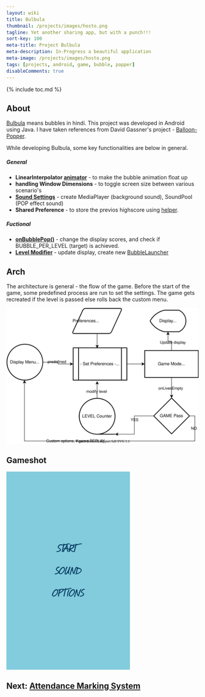 ```yaml
---
layout: wiki
title: Bulbula
thumbnail: /projects/images/hosto.png
tagline: Yet another sharing app, but with a punch!!!
sort-key: 100
meta-title: Project Bulbula
meta-description: In-Progress a beautiful application
meta-image: /projects/images/hosto.png
tags: [projects, android, game, bubble, popper]
disableComments: true
---
```


{% include toc.md %}

## About
[Bulbula](https://github.com/suhaas-livcd/Bulbula) means bubbles in hindi. This project was developed in Android using Java. I have taken references from David Gassner's project - [Balloon-Popper](https://github.com/davidgassner/Balloon-Popper).

While developing Bulbula, some key functionalities are below in general.

##### General
- **LinearInterpolator [animator](https://github.com/suhaas-livcd/Bulbula/blob/c952808e7712cca59b0f0314cdd58129df69462b/app/src/main/java/com/example/idlikadai/bulbula/Bubble.java#L52)** - to make the bubble animation float up
- **handling Window Dimensions** - to toggle screen size between various scenario's
- **[Sound Settings](https://github.com/suhaas-livcd/Bulbula/blob/c952808e7712cca59b0f0314cdd58129df69462b/app/src/main/java/com/example/idlikadai/bulbula/utils/SoundHelper.java)** - create MediaPlayer (background sound), SoundPool (POP effect sound)
- **Shared Preference** - to store the previos highscore using [helper](https://github.com/suhaas-livcd/Bulbula/blob/c952808e7712cca59b0f0314cdd58129df69462b/app/src/main/java/com/example/idlikadai/bulbula/utils/HighScoreHelper.java).

##### Fuctional
- **[onBubblePop()](https://github.com/suhaas-livcd/Bulbula/blob/c952808e7712cca59b0f0314cdd58129df69462b/app/src/main/java/com/example/idlikadai/bulbula/StartActivity.java#L215)** - change the display scores, and check if BUBBLE_PER_LEVEL (target) is achieved.
- **[Level Modifier](https://github.com/suhaas-livcd/Bulbula/blob/c952808e7712cca59b0f0314cdd58129df69462b/app/src/main/java/com/example/idlikadai/bulbula/StartActivity.java#L161)** - update display, create new [BubbleLauncher](https://github.com/suhaas-livcd/Bulbula/blob/c952808e7712cca59b0f0314cdd58129df69462b/app/src/main/java/com/example/idlikadai/bulbula/StartActivity.java#L339)

## Arch
The architecture is general - the flow of the game. Before the start of the game, some predefined process are run to set the settings. The game gets recreated if the level is passed else rolls back the custom menu.

<img src="/projects/images/bulbula_arch.svg" align="center" title="MainScreen">

## Gameshot
<img src="/projects/images/bulbula_game.gif" align="center" title="MainScreen" width="324" height="518">

## Next: [Attendance Marking System](/projects/attendance-marking-system)
